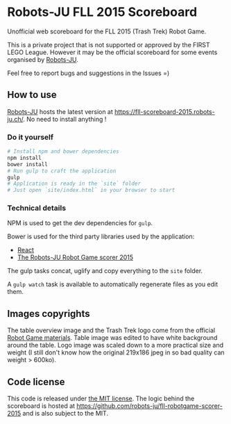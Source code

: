 # Robots-JU FLL 2015 Scoreboard

Unofficial web scoreboard for the FLL 2015 (Trash Trek) Robot Game.



This is a private project that is not supported or approved by the FIRST LEGO League.
However it may be the official scoreboard for some events organised by [Robots-JU](https://robots-ju.ch/).

Feel free to report bugs and suggestions in the Issues =)

## How to use

[Robots-JU](https://robots-ju.ch/) hosts the latest version at <https://fll-scoreboard-2015.robots-ju.ch/>. No need to install anything !

### Do it yourself

```bash
# Install npm and bower dependencies
npm install
bower install
# Run gulp to craft the application
gulp
# Application is ready in the `site` folder
# Just open `site/index.html` in your browser to start
```

### Technical details

NPM is used to get the dev dependencies for `gulp`.

Bower is used for the third party libraries used by the application:

- [React](https://github.com/facebook/react)
- [The Robots-JU Robot Game scorer 2015](https://github.com/robots-ju/fll-robotgame-scorer-2015)

The gulp tasks concat, uglify and copy everything to the `site` folder.

A `gulp watch` task is available to automatically regenerate files as you edit them.

## Images copyrights

The table overview image and the Trash Trek logo come from the official [Robot Game materials](http://www.firstlegoleague.org/challenge/2015trashtrek).
Table image was edited to have white background around the table.
Logo image was scaled down to a more practical size and weight (I still don't know how the original 219x186 jpeg in so bad quality can weight > 600ko).

## Code license

This code is released under [the MIT license](LICENSE.txt).
The logic behind the scoreboard is hosted at <https://github.com/robots-ju/fll-robotgame-scorer-2015> and is also subject to the MIT.
